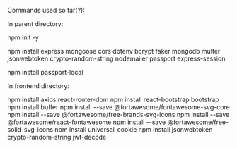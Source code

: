 Commands used so far(?):

In parent directory:

npm init -y

npm install express mongoose cors dotenv bcrypt faker mongodb multer jsonwebtoken crypto-random-string nodemailer passport express-session

npm install passport-local

In frontend directory:

npm install axios react-router-dom
npm install react-bootstrap bootstrap
npm install buffer
npm install --save @fortawesome/fontawesome-svg-core
npm install --save @fortawesome/free-brands-svg-icons
npm install --save @fortawesome/react-fontawesome
npm install --save @fortawesome/free-solid-svg-icons
npm install universal-cookie
npm install jsonwebtoken crypto-random-string jwt-decode
